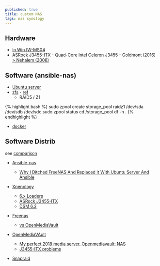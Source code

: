 ```yaml
---
published: true
title: custom NAS
tags: nas synology
---
```

## Hardware

- [In Win IW-MS04](https://proclockers.com/reviews/computer-cases/in-win-iw-ms04-mini-server-case-review?nopaging=1)
- [ASRock J3455-ITX](https://www.ldlc.com/fiche/PB00217669.html) - Quad-Core Intel Celeron J3455 - Goldmont (2016) [> Nehalem (2008)](https://en.wikipedia.org/wiki/List_of_Intel_CPU_microarchitectures)

## Software (ansible-nas)
- [Ubuntu server]()
- [zfs](https://www.maketecheasier.com/use-zfs-filesystem-ubuntu-linux/) - [ref](https://wiki.ubuntu.com/Kernel/Reference/ZFS)
	- RAID5 / Z1
    
{% highlight bash %}
sudo zpool create storage_pool raidz1 /dev/sda /dev/sdb /dev/sdc
sudo zpool status
cd /storage_pool
df -h .
{% endhighlight %}

- [docker]()


## Software Distrib

see [comparison](https://www.reddit.com/r/DataHoarder/comments/6by93u/want_to_build_a_home_nas_freenas_nas4free_or_omv/)
- [Ansible-nas](https://davidstephens.uk/ansible-nas/)
	- [Why I Ditched FreeNAS And Replaced It With Ubuntu Server And Ansible](https://davidstephens.uk/ansible/linux/ubuntu/2017/10/05/why-i-ditched-freenas-replaced-with-ubuntu-ansible/)

- [Xpenology](https://xpenology.org/)
	- [6.x Loaders](https://xpenology.com/forum/topic/13333-tutorialreference-6x-loaders-and-platforms/)
	- [ASRock J3455-ITX](https://xpenology.com/forum/topic/9699-asrock-j3455-itx/)
    - [DSM 6.2](https://xpenology.com/forum/topic/13153-dsm-62-possible-on-asrock-j3455-itx/)

- [Freenas](https://www.freenas.org/)
	- [vs OpenMediaVault](https://www.freenas.org/freenas-vs-openmediavault/)
    
- [OpenMediaVAult]()
	- [My perfect 2018 media server. Openmediavault: NAS](https://medium.com/@yllanos/my-perfect-2018-media-server-openmediavault-nas-storage-multimedia-services-53e74ea33af3)
	- [J3455-ITX problems](https://forum.openmediavault.org/index.php/Thread/16375-ASRock-J3455-ITX-problems/)
    
- [Snapraid](https://www.snapraid.it/compare)
